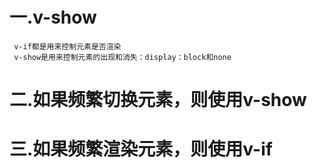 # 一.v-show
     v-if都是用来控制元素是否渲染
     v-show是用来控制元素的出现和消失：display：block和none

# 二.如果频繁切换元素，则使用v-show

# 三.如果频繁渲染元素，则使用v-if
